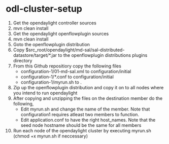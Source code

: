 odl-cluster-setup
=================

1. Get the opendaylight controller sources
2. mvn clean install
3. Get the opendaylight openflowplugin sources
4. mvn clean install
5. Goto the openflowplugin distribution
6. Copy $src_root/opendaylight/md-sal/sal-distributed-datastore/target/*.jar to the openflowplugin distributions plugins directory
7. From this Github repositiory copy the following files
    - configuration-1/01-md-sal.xml to configuration/initial
    - configuration-1/*.conf to configuration/initial
    - configuration-1/myrun.sh to .
8. Zip up the openflowplugin distribution and copy it on to all nodes where you intend to run opendaylight
9. After copying and unzipping the files on the destination member do the following,
    - Edit myrun.sh and change the name of the member. Note that configuration1 requires atleast two members to function.
    - Edit application.conf to have the right host_names. Note that the seed node hostname should be the same for all members
10. Run each node of the opendaylight cluster by executing myrun.sh (chmod +x myrun.sh if neccessary)

